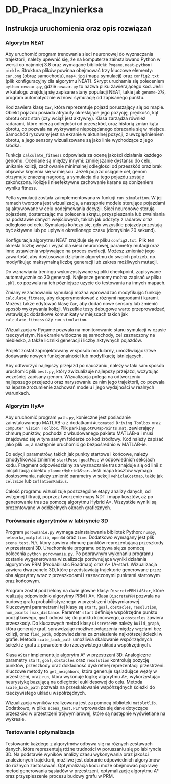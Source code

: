 # DD_Praca_Inzynierksa

## Instrukcja uruchomienia oraz opis rozwiązań

### Algorytm NEAT

Aby uruchomić program trenowania sieci neuronowej do wyznaczania trajektorii, należy upewnić się, że na komputerze zainstalowano Python w wersji co najmniej 3.8 oraz wymagane biblioteki: `Pygame`, `neat-python` i `pickle`. Struktura plików powinna obejmować trzy kluczowe elementy: `car.png` (obraz samochodu), `map4.jpg` (mapa symulacji) oraz `config2.txt` (plik konfiguracyjny dla algorytmu NEAT). Skrypt uruchamia się poleceniem `python newcar.py`, gdzie `newcar.py` to nazwa pliku zawierającego kod. Jeśli w katalogu znajdują się zapisane stany populacji NEAT, takie jak `genome-278`, program automatycznie wznowi symulację od zapisanego punktu.

Kod zawiera klasę `Car`, która reprezentuje pojazd poruszający się po mapie. Obiekt pojazdu posiada atrybuty określające jego pozycję, prędkość, kąt obrotu oraz stan (czy wciąż jest aktywny). Klasa zarządza również radarami, które mierzą odległości od przeszkód, oraz historią zmian kąta obrotu, co pozwala na wykrywanie niepożądanego obracania się w miejscu. Samochód rysowany jest na ekranie w aktualnej pozycji, z uwzględnieniem obrotu, a jego sensory wizualizowane są jako linie wychodzące z jego środka.

Funkcja `calculate_fitness` odpowiada za ocenę jakości działania każdego genomu. Oceniane są między innymi: zmniejszanie dystansu do celu, unikanie kolizji, zachowanie minimalnej odległości od przeszkód oraz brak objawów kręcenia się w miejscu. Jeżeli pojazd osiągnie cel, genom otrzymuje znaczną nagrodę, a symulacja dla tego pojazdu zostaje zakończona. Kolizje i nieefektywne zachowanie karane są obniżeniem wyniku fitness.

Pętla symulacji została zaimplementowana w funkcji `run_simulation`. W jej ramach tworzona jest wizualizacja, a następnie modele sterujące pojazdami są aktywowane w celu podejmowania decyzji. Sieci neuronowe sterują pojazdem, dostarczając mu polecenia skrętu, przyspieszania lub zwalniania na podstawie danych wejściowych, takich jak odczyty z radarów oraz odległość od celu. Symulacja kończy się, gdy wszystkie pojazdy przestają być aktywne lub po upływie określonego czasu (domyślnie 20 sekund).

Konfiguracja algorytmu NEAT znajduje się w pliku `config2.txt`. Plik ten określa liczbę wejść i wyjść dla sieci neuronowej, parametry mutacji oraz inne ustawienia wpływające na proces ewolucji. Możesz zmieniać jego zawartość, aby dostosować działanie algorytmu do swoich potrzeb, np. modyfikując maksymalną liczbę generacji lub zakres możliwych mutacji.

Do wznawiania treningu wykorzystywane są pliki checkpoint, zapisywane automatycznie co 30 generacji. Najlepsze genomy można zapisać w pliku `.pkl`, co pozwala na ich późniejsze użycie do testowania na innych mapach.

Zmiany w zachowaniu symulacji można wprowadzać modyfikując funkcję `calculate_fitness`, aby eksperymentować z różnymi nagrodami i karami. Możesz także edytować klasę `Car`, aby dodać nowe sensory lub zmienić sposób wykrywania kolizji. Wszelkie testy debugowe warto przeprowadzać, wstawiając dodatkowe komunikaty w miejscach takich jak `calculate_fitness` czy `run_simulation`.

Wizualizacja w Pygame pozwala na monitorowanie stanu symulacji w czasie rzeczywistym. Na ekranie widoczne są samochody, cel zaznaczony na niebiesko, a także liczniki generacji i liczby aktywnych pojazdów.

Projekt został zaprojektowany w sposób modularny, umożliwiając łatwe dodawanie nowych funkcjonalności lub modyfikację istniejących.

Aby odtworzyć najlepszy przejazd po nauczaniu, należy w taki sam sposób uruchomić plik `best.py`, który zwizualizuje najlepszy przejazd, wczytując wcześniej zapisany genom. Wizualizacja polega na odtworzeniu najlepszego przejazdu oraz narysowaniu za nim jego trajektorii, co pozwala na lepsze zrozumienie zachowań modelu i jego wydajności w realnych warunkach.

### Algorytm HyA*

Aby uruchomić program `path.py`, konieczne jest posiadanie zainstalowanego MATLAB-a z dodatkami `Automated Driving Toolbox` oraz `Computer Vision Toolbox`. Plik `parkingLotPCMapPoints.mat`, zawierający chmurę punktów, pochodzi z wbudowanego pakietu MATLAB-a i musi znajdować się w tym samym folderze co kod źródłowy. Kod należy zapisać jako plik `.m`, a następnie uruchomić go bezpośrednio w MATLAB-ie.

Do edycji parametrów, takich jak punkty startowe i końcowe, należy zmodyfikować zmienne `startPose` i `goalPose` w odpowiednich sekcjach kodu. Fragment odpowiedzialny za wyznaczanie tras znajduje się od linii z inicjalizacją obiektu `plannerHybridAStar`. Jeśli mapa kosztów wymaga dostosowania, należy zmienić parametry w sekcji `vehicleCostmap`, takie jak `cellSize` lub `InflationRadius`.

Całość programu wizualizuje poszczególne etapy analizy danych, od wstępnej filtracji, poprzez tworzenie mapy NDT i mapy kosztów, aż po generowanie tras za pomocą algorytmu Hybrid A*. Wszystkie wyniki są prezentowane w oddzielnych oknach graficznych.

### Porównanie algorytmów w labiryncie 3D

Program `porownanie.py` wymaga zainstalowania bibliotek Python: `numpy`, `networkx`, `matplotlib`, `open3d` oraz `time`. Dodatkowo wymagany jest plik `scena_test.PLY`, który zawiera chmurę punktów reprezentującą przeszkody w przestrzeni 3D. Uruchomienie programu odbywa się za pomocą polecenia `python porownanie.py`. Po poprawnym wykonaniu programu zostanie wygenerowana wizualizacja porównująca wyniki działania algorytmów PRM (Probabilistic Roadmap) oraz A* (A-star). Wizualizacja zawiera dwa panele 3D, które przedstawiają trajektorie generowane przez oba algorytmy wraz z przeszkodami i zaznaczonymi punktami startowym oraz końcowym.

Program został podzielony na dwie główne klasy: `DiscretePRM` i `AStar`, które realizują odpowiednio algorytmy PRM i A*. Klasa `DiscretePRM` pozwala na budowę grafu probabilistycznego w przestrzeni trójwymiarowej. Kluczowymi parametrami tej klasy są `start`, `goal`, `obstacles`, `resolution`, `num_points` i `max_distance`. Parametr `start` definiuje współrzędne punktu początkowego, `goal` odnosi się do punktu końcowego, a `obstacles` zawiera przeszkody. Do kluczowych metod klasy `DiscretePRM` należy `build_graph`, która generuje graf, sprawdzając możliwe połączenia między węzłami bez kolizji, oraz `find_path`, odpowiedzialna za znalezienie najkrótszej ścieżki w grafie. Metoda `scale_back_path` umożliwia skalowanie współrzędnych ścieżki z grafu z powrotem do rzeczywistego układu współrzędnych.

Klasa `AStar` implementuje algorytm A* w przestrzeni 3D. Analogiczne parametry `start`, `goal`, `obstacles` oraz `resolution` kontrolują pozycję punktów, przeszkody oraz dokładność dyskretnej reprezentacji przestrzeni. Kluczowe metody to `get_neighbors`, która generuje sąsiadujące węzły w przestrzeni, oraz `run`, która wykonuje logikę algorytmu A*, wykorzystując heurystykę bazującą na odległości euklidesowej do celu. Metoda `scale_back_path` pozwala na przeskalowanie współrzędnych ścieżki do rzeczywistego układu współrzędnych.

Wizualizacja wyników realizowana jest za pomocą biblioteki `matplotlib`. Dodatkowo, w pliku `scena_test.PLY` wprowadza się dane dotyczące przeszkód w przestrzeni trójwymiarowej, które są następnie wyświetlane na wykresie.

### Testowanie i optymalizacja

Testowanie każdego z algorytmów odbywa się na różnych zestawach danych, które reprezentują różne trudności w poruszaniu się po labiryncie 3D. Na podstawie wyników analizy czasu wykonywania oraz jakości znalezionych trajektorii, możliwe jest dobranie odpowiednich algorytmów do różnych zastosowań. Optymalizacja kodu może obejmować poprawę metod generowania sąsiadów w przestrzeni, optymalizację algorytmu A* oraz przyspieszenie procesu budowy grafu w PRM.
